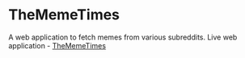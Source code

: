 # TheMemeTimes
A web application to fetch memes from various subreddits.
Live web application - [TheMemeTimes](https://prankush247.github.io/TheMemeTimes/)
